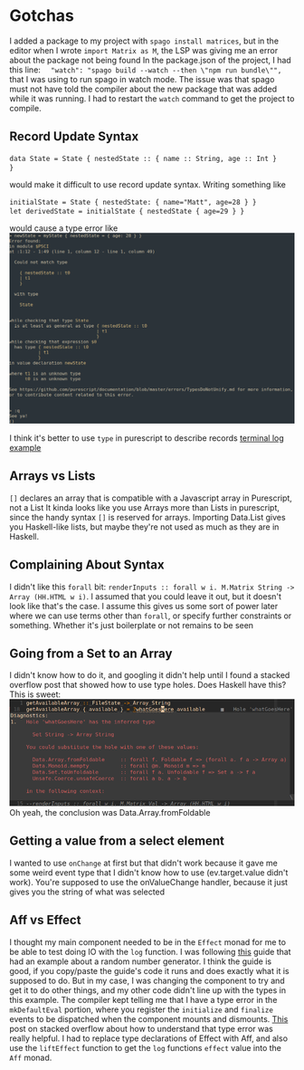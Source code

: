 # Gotchas

I added a package to my project with `spago install matrices`, but in the editor when I wrote `import Matrix as M`, the LSP was giving me an error about the package not being found
In the package.json of the project, I had this line: `  "watch": "spago build --watch --then \"npm run bundle\"",` that I was using to run spago in watch mode. The issue was that spago must not have told the compiler about the new package that was added while it was running. I had to restart the `watch` command to get the project to compile.

## Record Update Syntax
```
data State = State { nestedState :: { name :: String, age :: Int }
}
```
would make it difficult to use record update syntax. Writing something like
```
initialState = State { nestedState: { name="Matt", age=28 } }
let derivedState = initialState { nestedState { age=29 } }
```
would cause a type error like
![](./record_update.png)


I think it's better to use `type` in purescript to describe records
[terminal log example](./records.txt)

## Arrays vs Lists
`[]` declares an array that is compatible with a Javascript array in Purescript, not a List
It kinda looks like you use Arrays more than Lists in purescript, since the handy syntax `[]` is reserved for arrays. Importing Data.List gives you Haskell-like lists, but maybe they're not used as much as they are in Haskell.

## Complaining About Syntax
I didn't like this `forall` bit: `renderInputs :: forall w i. M.Matrix String -> Array (HH.HTML w i)`. I assumed that you could leave it out, but it doesn't look like that's the case.
I assume this gives us some sort of power later where we can use terms other than `forall`, or specify further constraints or something. Whether it's just boilerplate or not remains to be seen

## Going from a Set to an Array
I didn't know how to do it, and googling it didn't help until I found a stacked overflow post that showed how to use type holes. Does Haskell have this? This is sweet:
![](./whatgoeshere.png)
Oh yeah, the conclusion was Data.Array.fromFoldable

## Getting a value from a select element
I wanted to use `onChange` at first but that didn't work because it gave me some weird event type that I didn't know how to use (ev.target.value didn't work). You're supposed to use the onValueChange handler, because it just gives you the string of what was selected

## Aff vs Effect
I thought my main component needed to be in the `Effect` monad for me to be able to test doing IO with the `log` function. I was following [this](https://purescript-halogen.github.io/purescript-halogen/guide/04-Lifecycles-Subscriptions.html) guide that had an example about a random number generator. I think the guide is good, if you copy/paste the guide's code it runs and does exactly what it is supposed to do. But in my case, I was changing the component to try and get it to do other things, and my other code didn't line up with the types in this example. The compiler kept telling me that I have a type error in the `mkDefaultEval` portion, where you register the `initialize` and `finalize` events to be dispatched when the component mounts and dismounts. [This](https://stackoverflow.com/questions/68851266/how-do-you-understand-error-messages-in-purescript) post on stacked overflow about how to understand that type error was really helpful. I had to replace type declarations of Effect with Aff, and also use the `liftEffect` function to get the `log` functions `effect` value into the `Aff` monad. 
